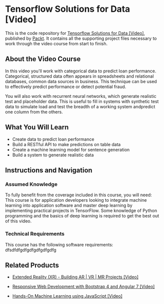 # Tensorflow Solutions for Data [Video]
This is the code repository for [Tensorflow Solutions for Data [Video]](https://www.packtpub.com/big-data-and-business-intelligence/tensorflow-solutions-data-video?utm_source=github&utm_medium=repository&utm_campaign=9781788475488), published by [Packt](https://www.packtpub.com/?utm_source=github). It contains all the supporting project files necessary to work through the video course from start to finish.
## About the Video Course
In this video you'll work with categorical data to predict loan performance. Categorical, structured data often appears in spreadsheets and relational databases, common data sources in business. This technique can be used to effectively predict performance or detect potential fraud.

You will also work with recurrent neural networks, which generate realistic test and placeholder data. This is useful to fill in systems with synthetic test data to simulate load and test the breadth of a working system andpredict one column from the others.

<H2>What You Will Learn</H2>
<DIV class=book-info-will-learn-text>
<UL>
<LI>Create data to predict loan performance 
<LI>Build a RESTful API to make predictions on table data 
<LI>Create a machine learning model for sentence generation 
<LI>Build a system to generate realistic data </LI></UL></DIV>

## Instructions and Navigation
### Assumed Knowledge
To fully benefit from the coverage included in this course, you will need:<br/>
This course is for application developers looking to integrate machine learning into application software and master deep learning by implementing practical projects in TensorFlow. Some knowledge of Python programming and the basics of deep learning is required to get the best out of this video.		
### Technical Requirements
This course has the following software requirements:<br/>
dfsdfdfgdfgdfgdfgdfgdfg

## Related Products
* [Extended Reality (XR) - Building AR | VR | MR Projects [Video]](https://www.packtpub.com/game-development/extended-reality-xr-building-ar-vr-mr-projects-video?utm_source=github&utm_medium=repository&utm_campaign=9781838559694)

* [Responsive Web Development with Bootstrap 4 and Angular 7 [Video]](https://www.packtpub.com/web-development/responsive-web-development-bootstrap-4-and-angular-7-video?utm_source=github&utm_medium=repository&utm_campaign=9781789615272)

* [Hands-On Machine Learning using JavaScript [Video]](https://www.packtpub.com/application-development/hands-machine-learning-using-javascript-video?utm_source=github&utm_medium=repository&utm_campaign=9781789613360)

